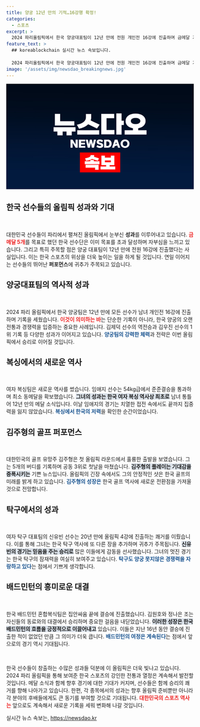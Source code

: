 ```yaml
---
title: 양궁 12년 만의 기적…16강행 확정!
categories:
  - 스포츠
excerpt: >
  2024 파리올림픽에서 한국 양궁대표팀이 12년 만에 전원 개인전 16강에 진출하며 금메달 기대감을 높였다. 골프, 탁구, 배드민턴에서도 한국 선수들이 역사적인 성과를 이어가고 있다! 클릭하여 자세한 소식 확인하세요!
feature_text: >
  ## koreablockchain 실시간 뉴스 속보입니다.

  2024 파리올림픽에서 한국 양궁대표팀이 12년 만에 전원 개인전 16강에 진출하며 금메달 기대감을 높였다. 골프, 탁구, 배드민턴에서도 한국 선수들이 역사적인 성과를 이어가고 있다! 클릭하여 자세한 소식 확인하세요!
image: '/assets/img/newsdao_breakingnews.jpg'
---
```


<p><img src="/assets/img/newsdao_breakingnews.jpg" alt="koreablockchain 속보" /></p>

<h2 data-ke-size="size26">한국 선수들의 올림픽 성과와 기대</h2>

<p data-ke-size="size16">&nbsp;</p> 

<p>대한민국 선수들이 파리에서 펼쳐진 올림픽에서 눈부신 <b>성과</b>를 이루어내고 있습니다. <b><span style="color: #ee2323;">금메달 5개</span></b>를 목표로 했던 한국 선수단은 이미 목표를 초과 달성하며 자부심을 느끼고 있습니다. 그리고 특히 주목할 점은 양궁 대표팀이 12년 만에 전원 16강에 진출했다는 사실입니다. 이는 한국 스포츠의 위상을 더욱 높이는 일을 하게 될 것입니다. 연일 이어지는 선수들의 뛰어난 <b>퍼포먼스</b>에 귀추가 주목되고 있습니다.</p>

<h2 data-ke-size="size26">양궁대표팀의 역사적 성과</h2>

<p data-ke-size="size16">&nbsp;</p>

<p>2024 파리 올림픽에서 한국 양궁팀은 12년 만에 모든 선수가 남녀 개인전 16강에 진출하며 기록을 세웠습니다. <b><span style="color: #ee2323;">이것이 의미하는 바</span></b>는 단순한 기록이 아니라, 한국 양궁의 오랜 전통과 경쟁력을 입증하는 중요한 사례입니다. 김제덕 선수의 역전승과 김우진 선수의 1위 기록 등 다양한 성과가 이어지고 있습니다. <b><span style="color: #1a5490;">양궁팀의 강력한 체력</span></b>과 전략은 이번 올림픽에서 승리로 이어질 것입니다.</p>

<h2 data-ke-size="size26">복싱에서의 새로운 역사</h2>

<p data-ke-size="size16">&nbsp;</p>

<p>여자 복싱팀은 새로운 역사를 썼습니다. 임애지 선수는 54kg급에서 준준결승을 통과하며 최소 동메달을 확보했습니다. <b><span style="background-color: #21538527;">그녀의 성과는 한국 여자 복싱 역사상 최초로</span></b> 남녀 통틀어 12년 만의 메달 소식입니다. 이날 임애지의 경기는 치열한 접전 속에서도 끝까지 집중력을 잃지 않았습니다. <b><span style="color: #1a5490;">복싱에서 한국의 저력</span></b>을 확인한 순간이었습니다.</p>

<h2 data-ke-size="size26">김주형의 골프 퍼포먼스</h2>

<p data-ke-size="size16">&nbsp;</p>

<p>대한민국의 골프 유망주 김주형은 첫 올림픽 라운드에서 훌륭한 출발을 보였습니다. 그는 5개의 버디를 기록하며 공동 3위로 첫날을 마쳤습니다. <b><span style="background-color: #21538527;">김주형의 플레이는 기대감을 증폭시키는</span></b> 기쁜 뉴스입니다. 올림픽의 긴장 속에서도 그의 안정적인 샷은 한국 골프의 미래를 밝게 하고 있습니다. <b><span style="color: #1a5490;">김주형의 성장은</span></b> 한국 골프 역사에 새로운 전환점을 가져올 것으로 전망합니다.</p>

<h2 data-ke-size="size26">탁구에서의 성과</h2>

<p data-ke-size="size16">&nbsp;</p>

<p>여자 탁구 대표팀의 신유빈 선수는 20년 만에 올림픽 4강에 진출하는 쾌거를 이뤘습니다. 이를 통해 그녀는 한국 탁구 역사에 또 다른 장을 추가하며 귀추가 주목됩니다. <b><span style="background-color: #21538527;">신유빈의 경기는 믿음을 주는 승리로</span></b> 많은 이들에게 감동을 선사했습니다. 그녀의 멋진 경기는 한국 탁구의 잠재력을 여실히 보여주고 있습니다. <b><span style="color: #1a5490;">탁구도 양궁 못지않은 경쟁력을 자랑하고 있다</span></b>는 점에서 기쁘게 생각합니다.</p>

<h2 data-ke-size="size26">배드민턴의 흥미로운 대결</h2>

<p data-ke-size="size16">&nbsp;</p>

<p>한국 배드민턴 혼합복식팀은 집안싸움 끝에 결승에 진출했습니다. 김원호와 정나은 조는 자신들의 동료와의 대결에서 승리하며 중요한 걸음을 내딛었습니다. <b><span style="background-color: #21538527;">이러한 성장은 한국 배드민턴의 흐름을 긍정적으로 이끌어내고</span></b> 있습니다. 이들은 지난 16년 동안 결승에 진출한 적이 없었던 만큼 그 의미가 더욱 큽니다. <b><span style="color: #1a5490;">배드민턴의 여정은 계속된다</span></b>는 점에서 앞으로의 경기 역시 기대됩니다.</p>

<p data-ke-size="size16">&nbsp;</p> 

<p>한국 선수들이 창출하는 수많은 성과들 덕분에 이 올림픽은 더욱 빛나고 있습니다. 2024 파리 올림픽을 통해 보여준 한국 스포츠의 강인한 전통과 열정은 계속해서 발전할 것입니다. 메달 소식과 함께 향후 경기에 대한 기대가 커지며, 선수들은 함께 승리의 쾌거를 향해 나아가고 있습니다. 한편, 각 종목에서의 성과는 향후 올림픽 준비뿐만 아니라 각 분야의 후배들에게도 큰 동기를 부여할 것으로 기대됩니다. <b><span style="color: #ee2323;">대한민국의 스포츠 역사는</span></b> 앞으로도 계속해서 새로운 기록을 세워 변화해 나갈 것입니다.</p>
실시간 뉴스 속보는, <a href="https://newsdao.kr" rel="dofollow">https://newsdao.kr</a>


